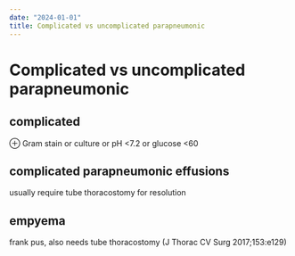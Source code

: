 ```yaml
---
date: "2024-01-01"
title: Complicated vs uncomplicated parapneumonic
---
```


# Complicated vs uncomplicated parapneumonic

## complicated
⊕ Gram stain or culture or pH <7.2 or glucose <60

## complicated parapneumonic effusions
usually require tube thoracostomy for resolution

## empyema
frank pus, also needs tube thoracostomy (J Thorac CV Surg 2017;153:e129)
